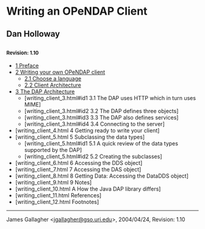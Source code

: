 # Writing an OPeNDAP Client

## Dan Holloway

## <font size="-1">Revision: 1.10</font>

- [1 Preface](1_Preface "wikilink")
- [2 Writing your own OPeNDAP client](writing_client_2.html "wikilink")
  - [2.1 Choose a language](writing_client_2.html#id1 "wikilink")
  - [2.2 Client Architecture](writing_client_2.html#id2 "wikilink")
- [3 The DAP Architecture](writing_client_3.html "wikilink")
  - \[writing_client_3.html#id1 3.1 The DAP uses HTTP which in turn uses
    MIME\]
  - \[writing_client_3.html#id2 3.2 The DAP defines three objects\]
  - \[writing_client_3.html#id3 3.3 The DAP also defines services\]
  - \[writing_client_3.html#id4 3.4 Connecting to the server\]
- \[writing_client_4.html 4 Getting ready to write your client\]
- \[writing_client_5.html 5 Subclassing the data types\]
  - \[writing_client_5.html#id1 5.1 A quick review of the data types
    supported by the DAP\]
  - \[writing_client_5.html#id2 5.2 Creating the subclasses\]
- \[writing_client_6.html 6 Accessing the DDS object\]
- \[writing_client_7.html 7 Accessing the DAS object\]
- \[writing_client_8.html 8 Getting Data: Accessing the DataDDS object\]
- \[writing_client_9.html 9 Notes\]
- \[writing_client_10.html A How the Java DAP library differs\]
- \[writing_client_11.html References\]
- \[writing_client_12.html Footnotes\]

------------------------------------------------------------------------

James Gallagher \<jgallagher@gso.uri.edu\>, 2004/04/24, Revision: 1.10

